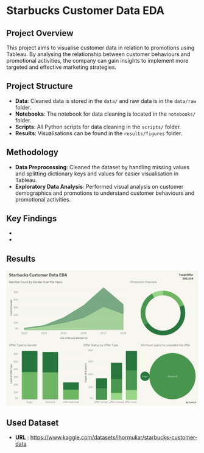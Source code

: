 # Starbucks Customer Data EDA
## Project Overview
This project aims to visualise customer data in relation to promotions using Tableau. By analysing the relationship between customer behaviours and promotional activities, the company can gain insights to implement more targeted and effective marketing strategies.

## Project Structure
- **Data**: Cleaned data is stored in the `data/` and raw data is in the `data/raw` folder.
- **Notebooks**: The notebook for data cleaning is located in the `notebooks/` folder.
- **Scripts**: All Python scripts for data cleaning in the `scripts/` folder.
- **Results**: Visualisations can be found in the `results/figures` folder.

## Methodology
- **Data Preprocessing**: Cleaned the dataset by handling missing values and splitting dictionary keys and values for easier visualisation in Tableau.
- **Exploratory Data Analysis**: Performed visual analysis on customer demographics and promotions to understand customer behaviours and promotional activities.

## Key Findings
- 
-

## Results
![Starbucks Customer Data EDA Dashboard](results/figures/Dashboard.png)

## Used Dataset
- **URL** : https://www.kaggle.com/datasets/ihormuliar/starbucks-customer-data
